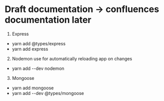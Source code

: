 # Draft documentation -> confluences documentation later

1. Express

- yarn add @types/express
- yarn add express

2. Nodemon use for automatically reloading app on changes

- yarn add --dev nodemon

3. Mongoose

- yarn add mongoose
- yarn add --dev @types/mongoose
